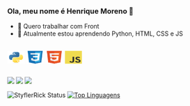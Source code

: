 ### Ola, meu nome é Henrique Moreno 👋

- 🔭 Quero trabalhar com Front
- 🌱 Atualmente estou aprendendo Python, HTML, CSS e JS

<div style="display: inline_block"><br>
  <img align="center" alt="rick-Python" height="30" width="40" src="https://raw.githubusercontent.com/devicons/devicon/master/icons/python/python-original.svg">
  <img align="center" alt="rick-Python" height="30" width="40" src="https://raw.githubusercontent.com/devicons/devicon/1119b9f84c0290e0f0b38982099a2bd027a48bf1/icons/css3/css3-original.svg">
  <img align="center" alt="rick-Python" height="30" width="40" src="https://raw.githubusercontent.com/devicons/devicon/1119b9f84c0290e0f0b38982099a2bd027a48bf1/icons/html5/html5-original.svg">
  <img align="center" alt="rick-Python" height="30" width="40" src="https://raw.githubusercontent.com/devicons/devicon/1119b9f84c0290e0f0b38982099a2bd027a48bf1/icons/javascript/javascript-original.svg">
</div>
  
  ##
 
<div> 
  <a href="https://instagram.com/rckmoren" target="_blank"><img src="https://img.shields.io/badge/-Instagram-%23E4405F?style=for-the-badge&logo=instagram&logoColor=white" target="_blank"></a>
  <a href = "mailto:henriquemorenoo@icloud.com"><img src="https://img.shields.io/badge/iCloud-3693F3?style=for-the-badge&logo=iCloud&logoColor=white" target="_blank"></a>
  <a href="https://www.linkedin.com/in/henrique-moreno-548a28267/" target="_blank"><img src="https://img.shields.io/badge/-LinkedIn-%230077B5?style=for-the-badge&logo=linkedin&logoColor=white" target="_blank"></a> 
  
  ![StyflerRick Status](https://github-readme-stats.vercel.app/api?username=StyflerRick&show_icons=true&theme=dark) [![Top Linguagens](https://github-readme-stats.vercel.app/api/top-langs/?username=StyflerRick&layout=compact&theme=dark)](https://github.com/StyflerRick/github-readme-stats)

  
</div>
